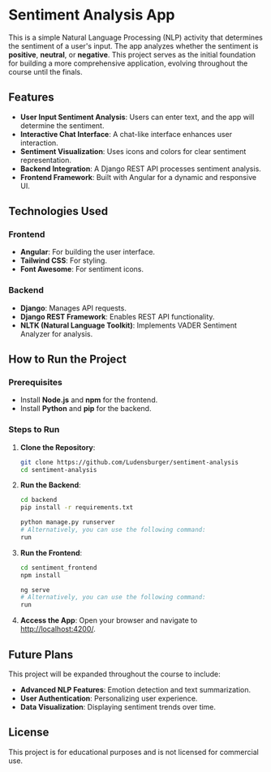 # Sentiment Analysis App

This is a simple Natural Language Processing (NLP) activity that determines the sentiment of a user's input. The app analyzes whether the sentiment is **positive**, **neutral**, or **negative**. This project serves as the initial foundation for building a more comprehensive application, evolving throughout the course until the finals.

## Features

- **User Input Sentiment Analysis**: Users can enter text, and the app will determine the sentiment.
- **Interactive Chat Interface**: A chat-like interface enhances user interaction.
- **Sentiment Visualization**: Uses icons and colors for clear sentiment representation.
- **Backend Integration**: A Django REST API processes sentiment analysis.
- **Frontend Framework**: Built with Angular for a dynamic and responsive UI.

## Technologies Used

### Frontend

- **Angular**: For building the user interface.
- **Tailwind CSS**: For styling.
- **Font Awesome**: For sentiment icons.

### Backend

- **Django**: Manages API requests.
- **Django REST Framework**: Enables REST API functionality.
- **NLTK (Natural Language Toolkit)**: Implements VADER Sentiment Analyzer for analysis.

## How to Run the Project

### Prerequisites

- Install **Node.js** and **npm** for the frontend.
- Install **Python** and **pip** for the backend.

### Steps to Run

1. **Clone the Repository**:

   ```bash
   git clone https://github.com/Ludensburger/sentiment-analysis
   cd sentiment-analysis
   ```

2. **Run the Backend**:

   ```bash
   cd backend
   pip install -r requirements.txt

   python manage.py runserver
   # Alternatively, you can use the following command:
   run
   ```

3. **Run the Frontend**:

   ```bash
   cd sentiment_frontend
   npm install

   ng serve
   # Alternatively, you can use the following command:
   run
   ```

4. **Access the App**:
   Open your browser and navigate to [http://localhost:4200/](http://localhost:4200/).

## Future Plans

This project will be expanded throughout the course to include:

- **Advanced NLP Features**: Emotion detection and text summarization.
- **User Authentication**: Personalizing user experience.
- **Data Visualization**: Displaying sentiment trends over time.

## License

This project is for educational purposes and is not licensed for commercial use.
